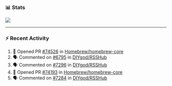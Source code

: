 ### :bar_chart: Stats

<a href="#">
  <img align="center" src="https://github-readme-stats.vercel.app/api?username=tuzi3040&show_icons=true&theme=dark" />
</a>

---

### :zap: Recent Activity

<!--START_SECTION:activity-->
1. 💪 Opened PR [#74526](https://github.com/Homebrew/homebrew-core/pull/74526) in [Homebrew/homebrew-core](https://github.com/Homebrew/homebrew-core)
2. 🗣 Commented on [#6795](https://github.com/DIYgod/RSSHub/issues/6795) in [DIYgod/RSSHub](https://github.com/DIYgod/RSSHub)
3. 🗣 Commented on [#7296](https://github.com/DIYgod/RSSHub/issues/7296) in [DIYgod/RSSHub](https://github.com/DIYgod/RSSHub)
4. 💪 Opened PR [#74193](https://github.com/Homebrew/homebrew-core/pull/74193) in [Homebrew/homebrew-core](https://github.com/Homebrew/homebrew-core)
5. 🗣 Commented on [#7284](https://github.com/DIYgod/RSSHub/issues/7284) in [DIYgod/RSSHub](https://github.com/DIYgod/RSSHub)
<!--END_SECTION:activity-->

